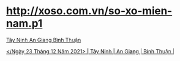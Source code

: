 # http://xoso.com.vn/so-xo-mien-nam.p1
<td>
        <a title="Tây Ninh" href="/xo-so-tay-ninh/xstn-p1.html"> Tây Ninh </a> </td> </tr> <tr> <td></td> 
        <td>
        </td> 
         <td> 
            <a title="An Giang" href="/xo-so-an-giang/xsag-p1.html"> An Giang </a> </td> </tr> 
            <td>
            <td>
                <a title="Bình Thuận" href="/xo-so-binh-thuan/xsbth-p1.html">
                   Bình Thuận
                 <td>
                 </td>
                  <td>


 </Ngày 23 Tháng 12 Năm 2021>
     |  Tây Ninh  |  An Giang  |  Bình Thuận  |
          

